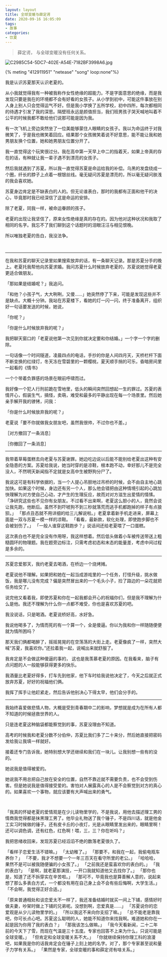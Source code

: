 ```yaml
---
layout: layout
title: 全球变暖与薛定谔
date: 2020-09-16 16:05:09
tags:
- 故事
categories:
- 饮夏
---
```


>  薛定谔， 与全球变暖没有任何关系。



![C2985C54-5DC7-402E-A54E-7182BF3998A6.jpg](https://file.yocoh.cn/images/2020/06/19/C2985C54-5DC7-402E-A54E-7182BF3998A6.jpg)



{% meting "412911951" "netease" "song" loop:none"%}



我是认识苏夏那天认识老夏的。



从小我就觉得我有一种被我称作女性绝缘的超能力。不是字面意思的绝缘，而是我发现只要是我在的环境都不会有好看的女孩子。从小学到初中，可能这件事放在别人身上别人只会觉得运气不好。但是我小学换了五所学校，初中四所，每次都相同的待遇才引发了我的深思。隔壁班永远是颜值担当，我们班男孩子哭天喊地叫着不公平的时候我都不敢给他们说那可能是因为我。



有一次飞机上旁边突然坐了一位美能够蒙住人眼睛的女孩子。我以为命运终于对我微笑了，于是我也微笑着回应。结果那个女孩微笑着说不好意思，能不能让我和她男朋友换个位置，她和她男朋友位置分开了。



我一直觉得这个玩笑很过分。我在高中第一天早上中二的指着天，如果上帝真的存在的话，有种就让我一辈子遇不到漂亮的女孩子。



然后我就遇到了苏夏。所以我一直觉得苏夏是命运给我的补偿。乌黑的发盘绕成一个圈，纤长的脖子上点着一根银丝线。毫无疑问苏夏是漂亮的，所以毫无疑问肤浅的我会喜欢她。



苏夏身边肯定是不缺表白的人的。但无论谁表白，那时的我都有正面和他干的决心，毕竟那时我已经深信了这是命运的安排。



除了老夏，同我一样，被命运眷顾的孩子。



老夏的出现让我坚信了，原来女性绝缘是真的存在的。因为他对这种状况和我取了相同的名字。我忘不了我们聊到这个话题时的泪眼汪汪与相见恨晚。



所以唯独老夏的告白，我没法争。



<br/>

---

在我和苏夏的聊天记录里如果搜索放弃的话，有一条聊天记录。那是苏夏分手的晚上。老夏托我帮他向苏夏求婚。我问苏夏什么时候放弃老夏的，苏夏说她觉得老夏更适合做朋友。



「那如果是结婚呢？」我追问。



「和他？小孩子气，大大咧咧，又傻……」她突然停了下来，可能是发现这些并不是缺点。大概十分钟。我站在苏夏楼下，看她的灯一闪一闪，终于准备离开，组织好一句话要发送的时候，她说，

「你呢？」

「你是什么时候放弃我的呢？」



我把聊天窗口的「老夏说他第一次见到你就决定要和你结婚。」一个字一个字的删除。



一句话像一个时间隧道，凌晨四点的电话，手抄的你是人间四月天，天桥栏杆下面不断变换的红绿灯，冬天冻在雪碧里的一颗樱桃，夏天顺手捎的可乐，昏暗房间里一起看的《情书》



一个个带着负罪感的场景在眼前呼啸而过。



我好像一个犯人行刑前跪在雪地里，低头的瞬间突然回想起一生的罪过。苏夏的表情开心，假装生气，搞怪，卖萌，难受和最多的平静出现在每一个场景里。然后她亲手解开我的镣铐，问我：



「你是什么时候放弃我的呢？」



老夏说「要不你就做我女朋友吧，虽然我很帅，不过你也不差。」



［对方撤回了一条消息］

［你撤回了一条消息］

---

我带着草莓蛋糕去向老夏与苏夏谢罪。她边吃边说以后能不能别给老夏出这种有安全隐患的方案。苏夏给我说，她当时穿的是凉鞋，根本跑不动，幸好那儿不是完全没人，不然明天新闻指不定就是女高中生被野狗分尸了。



我说这可是有科学依据的，当一个人提心吊胆地过吊桥的时候，会不由自主地心跳加快。如果这个时候，身边还有另一个人，那么他会错把由这种情境引起的心跳加快理解为对方使自己心动，才产生的生理反应，故而对对方滋生出爱情的情愫。
「净研究这些也不见你有女朋友。不过看不出来啊，老夏这么胆小的人，竟然会说让我先跑，他断后。虽然不到吓唬狗不到三秒就落荒而逃手机都跑掉的样子有点狼狈。」
「那点丑态就不用详细的给三儿解说啦。」老夏拿着新手机走进来，屏幕上面是一双与苏夏一模一样的凉鞋。
「看看，最新款，软化处理，即使跑步脚也不会被划伤了。」
「一般人谁穿这鞋跑步？」说话间还给老夏喂了一口蛋糕。



这次表白也不是完全没有作用呀，我这样想着。然后低头做着小车被传送带送上粗糙圆环的物理题。我在题旁边标注，只需考虑初态和末态的能量差，考虑中间过程是多余的。

---

苏夏恋爱那天，我约老夏去喝酒，在桥边一个烧烤摊。



老夏说他不理解。如果把和她在一起当成游戏里的一个任务，打怪升级，挑水做饭，我是哪儿没有完成？偏是突然冒出来的一个毛头小子，捡了路边的一朵花就把任务给交了。



说完他又看着我，即使苏夏和你在一起我都会开心的祝福你们，但是我不理解为什么是他。我还不理解为什么你一点都不难受，你也是喜欢苏夏的吧。



我没说话，只是喝酒。老夏说桥好高，水好急。



我说他喝多了，为情而死的有一个算一个，全是傻逼。你以为我和你一样随随便便就为情所困吗？



那天我们俩都喝醉了，摇摇晃晃的在空荡荡的大街上走。老夏像疯了一样，突然大喊“苏夏，我喜欢你。”还拉着我一起，说喊出来就舒服了。



我肯定是不会做这种傻逼的事的， 这也是我羡慕老夏的原因。在我看来，脑子有点问题的人一般能够获得更多的快乐。



我酒量比老夏好得多，打车先到他家，他下车时给我说他决定了，今天之后就正式放弃苏夏，好好的祝福他们俩。



我挥了挥手让他赶紧走，然后告诉他别决心下得太早，他们会分手的。



---

我始终喜爱做悲情人物，大概是受到青春期中二的影响，梦想就是成为在所有人都不知道的时候拯救世界的人。



只是连老夏这种脑袋都能察觉到的事，苏夏没理由不知道。



高考的时候我和老夏分数不分伯仲，苏夏比我们多了二十来分，然后她直接把密码发给我让我填一样就好。



接着还专门告诉我，她特别想大学还继续和我们在一块儿。让我别想一些有的没的。



她说我是值得被爱的。

她说我不用总把自己放在安全的位置，自然不靠近就不需要负责，也不会受到伤害。但是她说我是值得接受爱的。害怕对人展露真心的人是不会察觉到对方的真心的。如果喜欢一个事物，就应该要有大声喊出来的勇气。

<br/>

「我真的怀疑老夏的爱情观是在少儿读物里学的，不是我说，用他去描述理工男的情商我觉得都是抹黑理工男了。他毕业礼物送了我个锤子，不是四川话，就是他金工实习时候做的锤子。还有皮卡丘的小夜灯，光是从眼睛里发出来的，眼睛里啊！还可以调色调，还有红色，红色啊！喂，三，三？你在听吗？」

我把思绪收回来，发现苏夏已经滔滔不绝的数落老夏很久了。

「看样子恋爱生活不错嘛。」
「太幼稚了。」
「那要不，和我在一起，我偷电瓶车养你？」
「不要，我才不想要一个一年三百天在看守所里的老公。」
「哈哈哈，果然不是可以被我随便骗的小女孩了。」
「之前我还是蛮喜欢你的表白的。」
「我的表白?」
「是啊，就老夏那演技，一开口我就知道他又去找你了。」
「那你也是，知道了还不拆穿实在辛苦啦。」
「那可不，毕竟我也是算善解人意的，说起来想了那么多表白方式，一个都没有用在自己身上会不会有些后悔啊，大学生活。」
「不会啊，我觉得正好合适。」





「原来普通相处和谈恋爱太不一样了，我还准备结婚时就买一间上下铺，感情好时做夫妻，吵架时做上下铺的兄弟呢。没想到啊，恋爱真是……」
「苏夏说你的恋爱观是从少儿读物里学的。」
「所以我这不来向你支招了嘛。」
「总不能老是靠我吧，你可长点心吧。苏夏这么聪明的人，她能不知道你来找我啊。难道她和你在一起是因为你用了我的表白？」
「那我该怎么做嘛。」
「我今天看新闻，二十二年前的今天下了雪，而现在气温是三十五度。专家也回答不上来为什么，只说可能是全球变暖。」
「但肯定和全球变暖关系不大。」
「你就继续保持你理工科的浪漫吧，如果我是你的话我肯定会在锤子上刻上她的名字。对了，那个专家甚至说和量子力学有关系。」
「果然是专家，全球变暖的事和薛定谔有啥关系。」